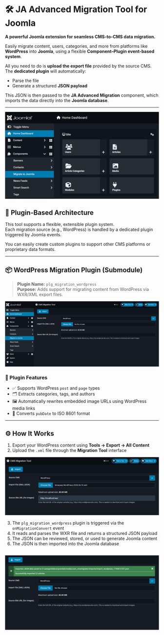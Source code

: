 # 🛠 JA Advanced Migration Tool for Joomla

**A powerful Joomla extension for seamless CMS-to-CMS data migration.**

Easily migrate content, users, categories, and more from platforms like **WordPress** into **Joomla**, using a flexible **Component–Plugin event-based system**.

All you need to do is **upload the export file** provided by the source CMS.  
The **dedicated plugin** will automatically:

- Parse the file    
- Generate a structured **JSON payload**

This JSON is then passed to the **JA Advanced Migration** component, which imports the data directly into the **Joomla database**.

---

![Migrate to Joomla](assets/Component.png)

## 🔌 Plugin-Based Architecture

This tool supports a flexible, extensible plugin system.  
Each migration source (e.g., WordPress) is handled by a dedicated plugin triggered by Joomla events.  

You can easily create custom plugins to support other CMS platforms or proprietary data formats.

---

## 📦 WordPress Migration Plugin (Submodule)

> **Plugin Name:** `plg_migration_wordpress`  
> **Purpose:** Adds support for migrating content from WordPress via WXR/XML export files.

![Wordpress](assets/Component_preview1.png)

### 🔧 Plugin Features

- ✅ Supports WordPress `post` and `page` types  
- 🗂 Extracts categories, tags, and authors  
- 🖼 Automatically rewrites embedded image URLs using WordPress media links  
- 📅 Converts `pubDate` to ISO 8601 format  

---

## ⚙️ How It Works

1. Export your WordPress content using **Tools → Export → All Content**
2. Upload the `.xml` file through the **Migration Tool** interface

![Upload XML](assets/Upload_XML.png)

3. The `plg_migration_wordpress` plugin is triggered via the `onMigrationConvert` event
4. It reads and parses the WXR file and returns a structured JSON payload
5. The JSON can be reviewed, stored, or used to generate Joomla content
6. The JSON is then imported into the Joomla database

![Migration Completed](assets/Complete_Status.png)
---
